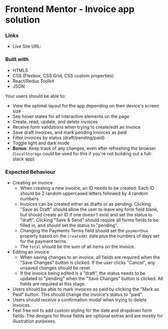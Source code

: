 # Frontend Mentor - Invoice app solution

### Links

- Live Site URL:

### Built with

- HTML5
- CSS (Flexbox, CSS Grid, CSS custom properties)
- React/Redux Toolkit
- JSON

Your users should be able to:

- View the optimal layout for the app depending on their device's screen size
- See hover states for all interactive elements on the page
- Create, read, update, and delete invoices
- Receive form validations when trying to create/edit an invoice
- Save draft invoices, and mark pending invoices as paid
- Filter invoices by status (draft/pending/paid)
- Toggle light and dark mode
- **Bonus**: Keep track of any changes, even after refreshing the browser (`localStorage` could be used for this if you're not building out a full-stack app)

### Expected Behaviour

- Creating an invoice
  - When creating a new invoice, an ID needs to be created. Each ID should be 2 random uppercased letters followed by 4 random numbers.
  - Invoices can be created either as drafts or as pending. Clicking "Save as Draft" should allow the user to leave any form field blank, but should create an ID if one doesn't exist and set the status to "draft". Clicking "Save & Send" should require all forms fields to be filled in, and should set the status to "pending".
  - Changing the Payments Terms field should set the `paymentDue` property based on the `createdAt` date plus the numbers of days set for the payment terms.
  - The `total` should be the sum of all items on the invoice.
- Editing an invoice
  - When saving changes to an invoice, all fields are required when the "Save Changes" button is clicked. If the user clicks "Cancel", any unsaved changes should be reset.
  - If the invoice being edited is a "draft", the status needs to be updated to "pending" when the "Save Changes" button is clicked. All fields are required at this stage.
- Users should be able to mark invoices as paid by clicking the "Mark as Paid" button. This should change the invoice's status to "paid".
- Users should receive a confirmation modal when trying to delete invoices.
- Feel free not to add custom styling for the date and dropdown form fields. The designs for those fields are optional extras and are mostly for illustration purposes.
